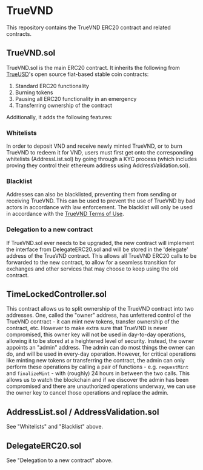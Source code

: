 # TrueVND

This repository contains the TrueVND ERC20 contract and related contracts.

## TrueVND.sol

TrueVND.sol is the main ERC20 contract. It inherits the following from
[TrueUSD](https://github.com/trusttoken/trueusd)'s open source fiat-based stable coin contracts:
 1. Standard ERC20 functionality
 2. Burning tokens
 3. Pausing all ERC20 functionality in an emergency
 4. Transferring ownership of the contract

Additionally, it adds the following features:

### Whitelists

In order to deposit VND and receive newly minted TrueVND, or to burn TrueVND to redeem it for VND, users must first get onto the corresponding whitelists (AddressList.sol) by going through a KYC process (which includes proving they control their ethereum address using AddressValidation.sol).

### Blacklist

Addresses can also be blacklisted, preventing them from sending or receiving TrueVND.
This can be used to prevent the use of TrueVND by bad actors in accordance with law enforcement.
The blacklist will only be used in accordance with the [TrueVND Terms of Use](https://truevnd.com/terms-of-use).

### Delegation to a new contract

If TrueVND.sol ever needs to be upgraded, the new contract will implement the interface from DelegateERC20.sol and will be stored in the 'delegate' address of the TrueVND contract. This allows all TrueVND ERC20 calls to be forwarded to the new contract, to allow for a seamless transition for exchanges and other services that may choose to keep using the old contract.

## TimeLockedController.sol

This contract allows us to split ownership of the TrueVND contract into two addresses. One, called the "owner" address, has unfettered control of the TrueVND contract -
it can mint new tokens, transfer ownership of the contract, etc.
However to make extra sure that TrueVND is never compromised, this owner key will not be used in day-to-day operations, allowing it to be stored at a heightened level of security.
Instead, the owner appoints an "admin" address. The admin can do most things the owner can do, and will be used in every-day operation.
However, for critical operations like minting new tokens or transferring the contract, the admin can only perform these operations by calling a pair of functions - e.g. `requestMint` and `finalizeMint` - with (roughly) 24 hours in between the two calls.
This allows us to watch the blockchain and if we discover the admin has been compromised and there are unauthorized operations underway, we can use the owner key to cancel those operations and replace the admin.

## AddressList.sol / AddressValidation.sol

See "Whitelists" and "Blacklist" above.

## DelegateERC20.sol

See "Delegation to a new contract" above.

